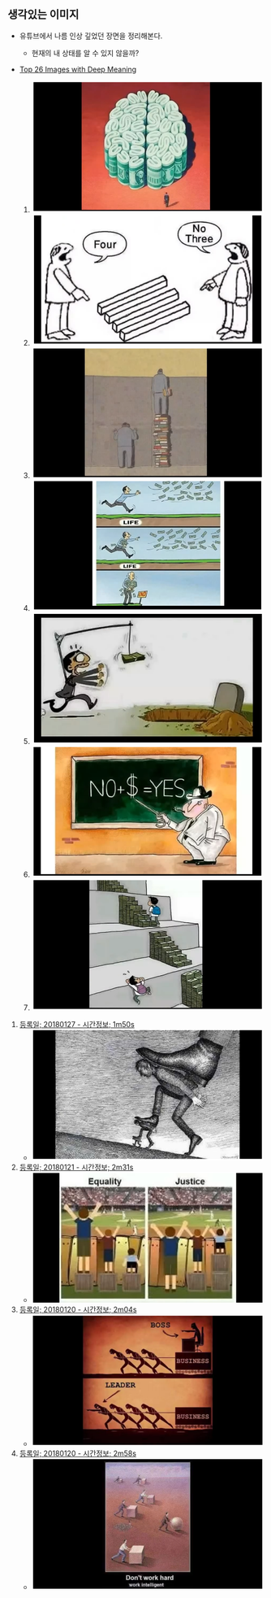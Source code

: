 ## 생각있는 이미지

* 유튜브에서 나름 인상 깊었던 장면을 정리해본다.
    - 현재의 내 상태를 알 수 있지 않을까?

* [Top 26 Images with Deep Meaning](https://youtu.be/D7h2pHYz94A)
    1. ![brain](https://github.com/dugbang/doc/blob/master/mean05-brain.png)
    1. ![counterpart](https://github.com/dugbang/doc/blob/master/mean05-counterpart.png)
    1. ![learn](https://github.com/dugbang/doc/blob/master/mean05-learn.png)
    1. ![life](https://github.com/dugbang/doc/blob/master/mean05-life.png)
    1. ![life2](https://github.com/dugbang/doc/blob/master/mean05-life2.png)
    1. ![money](https://github.com/dugbang/doc/blob/master/mean05-money.png)
    1. ![money2](https://github.com/dugbang/doc/blob/master/mean05-money2.png)


1. [등록일; 20180127 - 시간정보; 1m50s](https://youtu.be/5USV3SLxKmg?t=1m50s)
    - ![justice](https://github.com/dugbang/doc/blob/master/mean04-shoe.png)
1. [등록일; 20180121 - 시간정보; 2m31s](https://youtu.be/05skjkURjow?t=2m31s)
    - ![justice](https://github.com/dugbang/doc/blob/master/mean03-justice.png)
1. [등록일; 20180120 - 시간정보; 2m04s](https://youtu.be/cFBrJhgJ76c?t=2m04s)
    - ![leader](https://github.com/dugbang/doc/blob/master/mean01-leader.png)
1. [등록일; 20180120 - 시간정보; 2m58s](https://youtu.be/cFBrJhgJ76c?t=2m58s)
    - ![intelligent](https://github.com/dugbang/doc/blob/master/mean02-intelligent.png)
